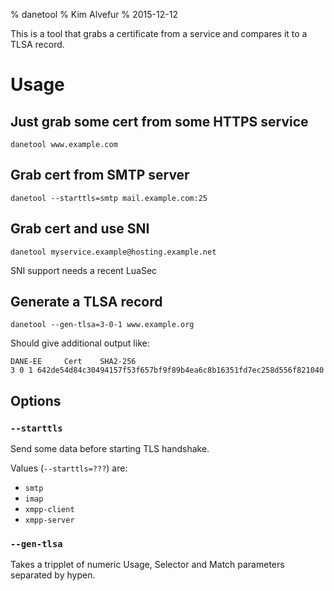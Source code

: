 % danetool
% Kim Alvefur
% 2015-12-12

This is a tool that grabs a certificate from a service and compares it
to a TLSA record.

# Usage

## Just grab some cert from some HTTPS service

    danetool www.example.com

## Grab cert from SMTP server

    danetool --starttls=smtp mail.example.com:25


## Grab cert and use SNI

    danetool myservice.example@hosting.example.net

SNI support needs a recent LuaSec

## Generate a TLSA record

    danetool --gen-tlsa=3-0-1 www.example.org

Should give additional output like:

    DANE-EE     Cert    SHA2-256
    3 0 1 642de54d84c30494157f53f657bf9f89b4ea6c8b16351fd7ec258d556f821040

## Options

### `--starttls`

Send some data before starting TLS handshake.

Values (`--starttls=???`) are:

-   `smtp`
-   `imap`
-   `xmpp-client`
-   `xmpp-server`

### `--gen-tlsa`

Takes a tripplet of numeric Usage, Selector and Match parameters separated by hypen.

